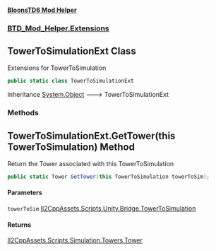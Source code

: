 #### [BloonsTD6 Mod Helper](README.md 'README')
### [BTD_Mod_Helper.Extensions](README.md#BTD_Mod_Helper.Extensions 'BTD_Mod_Helper.Extensions')

## TowerToSimulationExt Class

Extensions for TowerToSimulation

```csharp
public static class TowerToSimulationExt
```

Inheritance [System.Object](https://docs.microsoft.com/en-us/dotnet/api/System.Object 'System.Object') &#129106; TowerToSimulationExt
### Methods

<a name='BTD_Mod_Helper.Extensions.TowerToSimulationExt.GetTower(thisTowerToSimulation)'></a>

## TowerToSimulationExt.GetTower(this TowerToSimulation) Method

Return the Tower associated with this TowerToSimulation

```csharp
public static Tower GetTower(this TowerToSimulation towerToSim);
```
#### Parameters

<a name='BTD_Mod_Helper.Extensions.TowerToSimulationExt.GetTower(thisTowerToSimulation).towerToSim'></a>

`towerToSim` [Il2CppAssets.Scripts.Unity.Bridge.TowerToSimulation](https://docs.microsoft.com/en-us/dotnet/api/Il2CppAssets.Scripts.Unity.Bridge.TowerToSimulation 'Il2CppAssets.Scripts.Unity.Bridge.TowerToSimulation')

#### Returns
[Il2CppAssets.Scripts.Simulation.Towers.Tower](https://docs.microsoft.com/en-us/dotnet/api/Il2CppAssets.Scripts.Simulation.Towers.Tower 'Il2CppAssets.Scripts.Simulation.Towers.Tower')